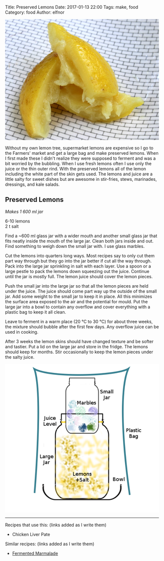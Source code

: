 Title: Preserved Lemons
Date: 2017-01-13 22:00
Tags: make, food
Category: food
Author: elfnor

![preserved lemons](/images/REC-lemons.JPG)

Without my own lemon tree, supermarket lemons are expensive so I go to the Farmers' market and get a large bag and make preserved lemons. When I first made these I didn't realize they were supposed to ferment and was a bit worried by the bubbling. When I use fresh lemons often I use only the juice or the thin outer rind. With the preserved lemons all of the lemon including the white part of the skin gets used. The lemons and juice are a little salty for sweet dishes but are awesome in stir-fries, stews, marinades, dressings, and kale salads.

## Preserved Lemons
_Makes 1 600 ml jar_

6-10 lemons  
2 t salt  

Find a ~600 ml glass jar with a wider mouth and another small glass jar that fits neatly inside the mouth of the large jar. Clean both jars inside and out. Find something to weigh down the small jar with. I use glass marbles.

Cut the lemons into quarters long ways. Most recipes say to only cut them part way through but they go into the jar better if cut all the way through. Pack into the large jar sprinkling in salt with each layer. Use a spoon or a large pestle to pack the lemons down squeezing out the juice. Continue until the jar is mostly full. The lemon juice should cover the lemon pieces.

Push the small jar into the large jar so that all the lemon pieces are held under the juice. The juice should come part way up the outside of the small jar. Add some weight to the small jar to keep it in place. All this minimizes the surface area exposed to the air and the potential for mould. Put the large jar into a bowl to contain any overflow and cover everything with a plastic bag to keep it all clean.

Leave to ferment in a warm place (20 &deg;C to 30 &deg;C) for about three weeks, the mixture should bubble after the first few days. Any overflow juice can be used in cooking. 

After 3 weeks the lemon skins should have changed texture and be softer and tastier. Put a lid on the large jar and store in the fridge. The lemons should keep for months. Stir occasionally to keep the lemon pieces under the salty juice.

![ferment lock](/images/REC-ferment_air_lock.png)

-----------------------

Recipes that use this: (links added as I write them)

*  Chicken Liver Pate

Similar recipes: (links added as I write them)

*  [Fermented Marmalade]({filename}REC-fermented-marmalade.md)
